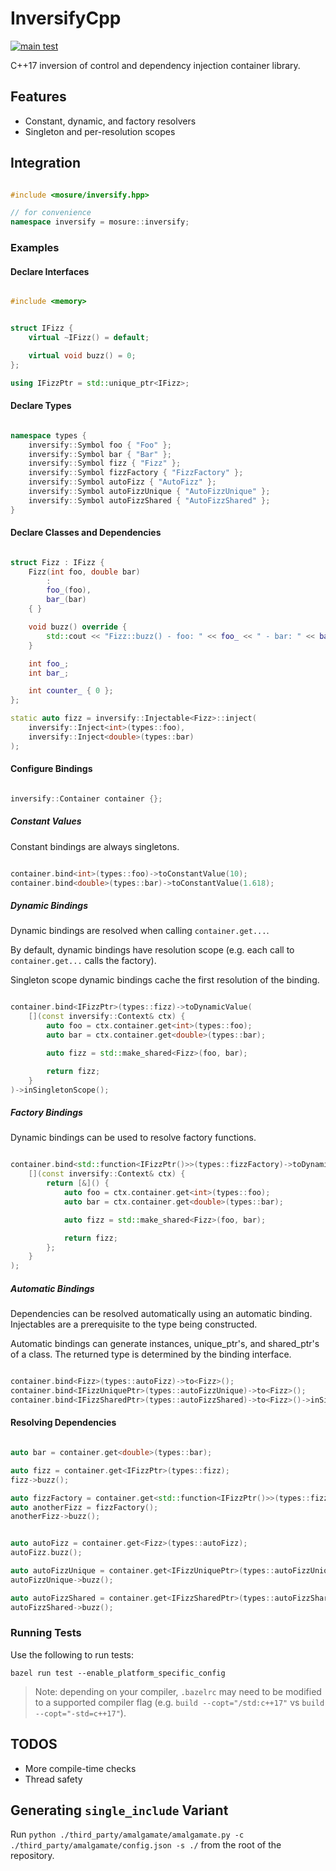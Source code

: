 # InversifyCpp

[![main test](https://github.com/mosure/inversifycpp/workflows/Test/badge.svg)](https://github.com/Mosure/InversifyCpp/actions?query=workflow%3ATest)


C++17 inversion of control and dependency injection container library.


## Features
- Constant, dynamic, and factory resolvers
- Singleton and per-resolution scopes


## Integration

```cpp

#include <mosure/inversify.hpp>

// for convenience
namespace inversify = mosure::inversify;

```


### Examples

#### Declare Interfaces

```cpp

#include <memory>


struct IFizz {
    virtual ~IFizz() = default;

    virtual void buzz() = 0;
};

using IFizzPtr = std::unique_ptr<IFizz>;

```

#### Declare Types

```cpp

namespace types {
    inversify::Symbol foo { "Foo" };
    inversify::Symbol bar { "Bar" };
    inversify::Symbol fizz { "Fizz" };
    inversify::Symbol fizzFactory { "FizzFactory" };
    inversify::Symbol autoFizz { "AutoFizz" };
    inversify::Symbol autoFizzUnique { "AutoFizzUnique" };
    inversify::Symbol autoFizzShared { "AutoFizzShared" };
}

```


#### Declare Classes and Dependencies

```cpp

struct Fizz : IFizz {
    Fizz(int foo, double bar)
        :
        foo_(foo),
        bar_(bar)
    { }

    void buzz() override {
        std::cout << "Fizz::buzz() - foo: " << foo_ << " - bar: " << bar_ << " - counter: " << ++counter_ << std::endl;
    }

    int foo_;
    int bar_;

    int counter_ { 0 };
};

static auto fizz = inversify::Injectable<Fizz>::inject(
    inversify::Inject<int>(types::foo),
    inversify::Inject<double>(types::bar)
);

```


#### Configure Bindings

```cpp

inversify::Container container {};

```

##### Constant Values

Constant bindings are always singletons.

```cpp

container.bind<int>(types::foo)->toConstantValue(10);
container.bind<double>(types::bar)->toConstantValue(1.618);

```

##### Dynamic Bindings

Dynamic bindings are resolved when calling `container.get...`.

By default, dynamic bindings have resolution scope (e.g. each call to `container.get...` calls the factory).

Singleton scope dynamic bindings cache the first resolution of the binding.

```cpp

container.bind<IFizzPtr>(types::fizz)->toDynamicValue(
    [](const inversify::Context& ctx) {
        auto foo = ctx.container.get<int>(types::foo);
        auto bar = ctx.container.get<double>(types::bar);

        auto fizz = std::make_shared<Fizz>(foo, bar);

        return fizz;
    }
)->inSingletonScope();

```

##### Factory Bindings

Dynamic bindings can be used to resolve factory functions.

```cpp

container.bind<std::function<IFizzPtr()>>(types::fizzFactory)->toDynamicValue(
    [](const inversify::Context& ctx) {
        return [&]() {
            auto foo = ctx.container.get<int>(types::foo);
            auto bar = ctx.container.get<double>(types::bar);

            auto fizz = std::make_shared<Fizz>(foo, bar);

            return fizz;
        };
    }
);

```

##### Automatic Bindings

Dependencies can be resolved automatically using an automatic binding. Injectables are a prerequisite to the type being constructed.

Automatic bindings can generate instances, unique_ptr's, and shared_ptr's of a class. The returned type is determined by the binding interface.

```cpp

container.bind<Fizz>(types::autoFizz)->to<Fizz>();
container.bind<IFizzUniquePtr>(types::autoFizzUnique)->to<Fizz>();
container.bind<IFizzSharedPtr>(types::autoFizzShared)->to<Fizz>()->inSingletonScope();

```


#### Resolving Dependencies

```cpp

auto bar = container.get<double>(types::bar);

auto fizz = container.get<IFizzPtr>(types::fizz);
fizz->buzz();

auto fizzFactory = container.get<std::function<IFizzPtr()>>(types::fizzFactory);
auto anotherFizz = fizzFactory();
anotherFizz->buzz();


auto autoFizz = container.get<Fizz>(types::autoFizz);
autoFizz.buzz();

auto autoFizzUnique = container.get<IFizzUniquePtr>(types::autoFizzUnique);
autoFizzUnique->buzz();

auto autoFizzShared = container.get<IFizzSharedPtr>(types::autoFizzShared);
autoFizzShared->buzz();

```


### Running Tests

Use the following to run tests:

`bazel run test --enable_platform_specific_config`

> Note: depending on your compiler, `.bazelrc` may need to be modified to a supported compiler flag (e.g. `build --copt="/std:c++17"` vs `build --copt="-std=c++17"`).


## TODOS
- More compile-time checks
- Thread safety

## Generating `single_include` Variant

Run `python ./third_party/amalgamate/amalgamate.py -c ./third_party/amalgamate/config.json -s ./` from the root of the repository.
